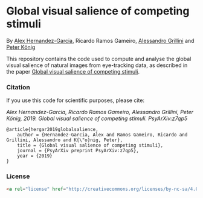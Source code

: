 # Global visual salience of competing stimuli

By [Alex Hernandez-Garcia](https://alexhernandezgarcia.github.io/), Ricardo Ramos Gameiro, [Alessandro Grillini](https://www.rug.nl/staff/a.grillini/research) and [Peter König](https://scholar.google.com/citations?user=Ieubd0EAAAAJ&hl=en)

This repository contains the code used to compute and analyse the global visual salience of natural images from eye-tracking data, as described in the paper [Global visual salience of competing stimuli](https://psyarxiv.com/z7qp5/).

### Citation

If you use this code for scientific purposes, please cite:

*Alex Hernandez-Garcia, Ricardo Ramos Gameiro, Alessandro Grillini, Peter König, 2019. Global visual salience of competing stimuli. PsyArXiv:z7qp5*

	@article{hergar2019globalsalience,
		author = {Hernandez-Garcia, Alex and Ramos Gameiro, Ricardo and Grillini, Alessandro and K{\"o}nig, Peter},
		title = {Global visual salience of competing stimuli},
		journal = {PsyArXiv preprint PsyArXiv:z7qp5},
		year = {2019}
	}

### License

```html
<a rel="license" href="http://creativecommons.org/licenses/by-nc-sa/4.0/"><img alt="Creative Commons Licence" style="border-width:0" src="https://i.creativecommons.org/l/by-nc-sa/4.0/88x31.png" /></a><br />This work is licensed under a <a rel="license" href="http://creativecommons.org/licenses/by-nc-sa/4.0/">Creative Commons Attribution-NonCommercial-ShareAlike 4.0 International License</a>.
```
